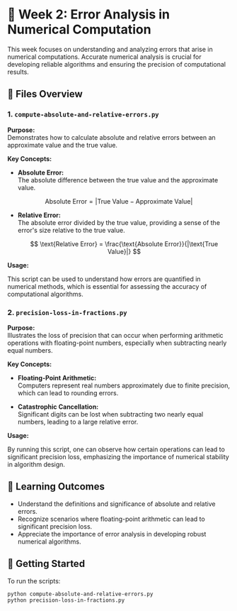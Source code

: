 # 📘 Week 2: Error Analysis in Numerical Computation

This week focuses on understanding and analyzing errors that arise in numerical computations. Accurate numerical analysis is crucial for developing reliable algorithms and ensuring the precision of computational results.

## 📂 Files Overview

### 1. `compute-absolute-and-relative-errors.py`

**Purpose:**  
Demonstrates how to calculate absolute and relative errors between an approximate value and the true value.

**Key Concepts:**

- **Absolute Error:**  
  The absolute difference between the true value and the approximate value.
  
$$
\text{Absolute Error} = | \text{True Value} - \text{Approximate Value} |
$$

- **Relative Error:**  
  The absolute error divided by the true value, providing a sense of the error's size relative to the true value.
  
  $$
  \text{Relative Error} = \frac{\text{Absolute Error}}{|\text{True Value}|}
  $$

**Usage:**

This script can be used to understand how errors are quantified in numerical methods, which is essential for assessing the accuracy of computational algorithms.

### 2. `precision-loss-in-fractions.py`

**Purpose:**  
Illustrates the loss of precision that can occur when performing arithmetic operations with floating-point numbers, especially when subtracting nearly equal numbers.

**Key Concepts:**

- **Floating-Point Arithmetic:**  
  Computers represent real numbers approximately due to finite precision, which can lead to rounding errors.

- **Catastrophic Cancellation:**  
  Significant digits can be lost when subtracting two nearly equal numbers, leading to a large relative error.

**Usage:**

By running this script, one can observe how certain operations can lead to significant precision loss, emphasizing the importance of numerical stability in algorithm design.

## 🧠 Learning Outcomes

- Understand the definitions and significance of absolute and relative errors.
- Recognize scenarios where floating-point arithmetic can lead to significant precision loss.
- Appreciate the importance of error analysis in developing robust numerical algorithms.

## 🚀 Getting Started

To run the scripts:

```bash
python compute-absolute-and-relative-errors.py
python precision-loss-in-fractions.py
